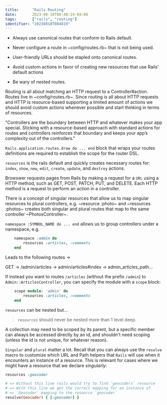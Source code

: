 ```yaml
---
title:      "Rails Routing"
date:       2023-08-18T08:48:19-04:00
tags:       ["rails", "routing"]
identifier: "20230818T084819"
---
```


* Always use canonical routes that conform to Rails default.

* Never configure a route in ~config/routes.rb~ that is not being used.

* User-friendly URLs should be stapled onto canonical routes.

* Avoid custom actions in favor of creating new resources that use Rails' default actions

* Be wary of nested routes.

Routing is all about matching an HTTP request to a Controller#action.
Routes live in ~config/routes.rb~. Since routing is all about HTTP
requests and HTTP is resource-based supporting a limited amount of
actions we should avoid custom actions whenever possible and start
thinking in terms of resources.

"Controllers are the boundary between HTTP and whatever makes your app
special. Sticking with a resource-based approach with standard actions
for routes and controllers reinforces that boundary and keeps your
app’s complexity out of the controllers."

`Rails.application.routes.draw do ... end` block that wraps your
routes definitions are required to establish the scope for the router
DSL.

`resources` is the rails default and quickly creates necessary routes
for: `index`, `show`, `new`, `edit`, `create`, `update`, and `destroy`
actions.

Browswer requests pages from Rails by making a request for a `URL` using
a HTTP method, such as GET, POST, PATCH, PUT, and DELETE. Each HTTP
method is a request to perform an action in a controller.

There is a concept of singular resources that allow us to map singular
resources to plural controllers, e.g. ~resource :photo~ and
~resources :photos~ creates both singular and plural routes that map
to the same controller ~PhotosController~.

`namespace :SYMBOL_NAME do ... end` allows us to group controllers
under a namespace, e.g.

```ruby
    namespace :admin do
        resources :articles, :comments
    end
```

Leads to the following routes ->

GET -> /admin/articles -> admin/articles#index -> admin_articles_path...

If instead you want to routes `/articles` (without the prefix
`/admin`) to `Admin::ArticlesController`, you can specify the module
with a `scope` block:

```ruby
    scope module: 'admin' do
        resources :articles, :comments
    end
```

`resources` can be nested but...

> `resources` should never be nested more than 1 level deep.

A collection may need to be scoped by its parent, but a specific
member can always be accessed directly by an id, and shouldn't need
scoping (unless the id is not unique, for whatever reason).

`Singular` and `plural` matter a lot. Recall that you can always use
the `resolve` macro to customize which URL and Path helpers that
`Rails` will use when it encounters an instance of a resource. This is
relevant for cases where we might have a resource that we declare
_singularly_:

```ruby
resources :geocoder 

# => Without this line rails would try to find `geocoders` resource
# => With this line we get the correct mapping for an instance of
# => `Geocoder` mapping to the resource `geocoder`
resolve(Geocoder) { [:geocoder] }
```
